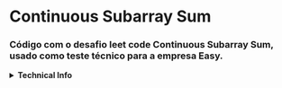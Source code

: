 # Continuous Subarray Sum

### Código com o desafio leet code Continuous Subarray Sum, usado como teste técnico para a empresa Easy.

<details>
  <summary><b>Technical Info</b></summary>

 Given an integer array nums and an integer k, return true if nums has a good subarray or false otherwise.

A good subarray is a subarray where:

its length is at least two, and
the sum of the elements of the subarray is a multiple of k.
Note that:

A subarray is a contiguous part of the array.
An integer x is a multiple of k if there exists an integer n such that x = n * k. 0 is always a multiple of k.
 

Example 1:

Input: nums = [23,2,4,6,7], k = 6
Output: true
Explanation: [2, 4] is a continuous subarray of size 2 whose elements sum up to 6.
Example 2:

Input: nums = [23,2,6,4,7], k = 6
Output: true
Explanation: [23, 2, 6, 4, 7] is an continuous subarray of size 5 whose elements sum up to 42.
42 is a multiple of 6 because 42 = 7 * 6 and 7 is an integer.
Example 3:

Input: nums = [23,2,6,4,7], k = 13
Output: false
 

Constraints:

1 <= nums.length <= 105
0 <= nums[i] <= 109
0 <= sum(nums[i]) <= 231 - 1
1 <= k <= 231 - 1
</details>
